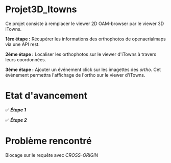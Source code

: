 # Projet3D_Itowns
Ce projet consiste à remplacer le viewer 2D OAM-browser par le viewer 3D iTowns.

**1ère étape :** Récupérer les informations des orthophotos de openaerialmaps via une API rest.

**2ème étape :** Localiser les orthophotos sur le viewer d'iTowns à travers leurs coordonnées.

**3ème étape :** Ajouter un événement click sur les imagettes des *ortho*. Cet événement permettra l'affichage de l'ortho sur le viewer d'iTowns.

# Etat d'avancement
:white_check_mark: ***Étape 1***

:white_check_mark: ***Étape 2***


# Problème rencontré
Blocage sur le requête avec *CROSS-ORIGIN*
